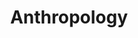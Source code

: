 ---
title: Anthropology
longTitle: 'Anthropology'
tags:
- gccommon
french:
- "[[Anthropologie]]"
narrowerTerm:
- "[[Ethnology]]"
usedFor:
- "[[Biological anthropology]]"
- "[[Physical anthropology]]"
---